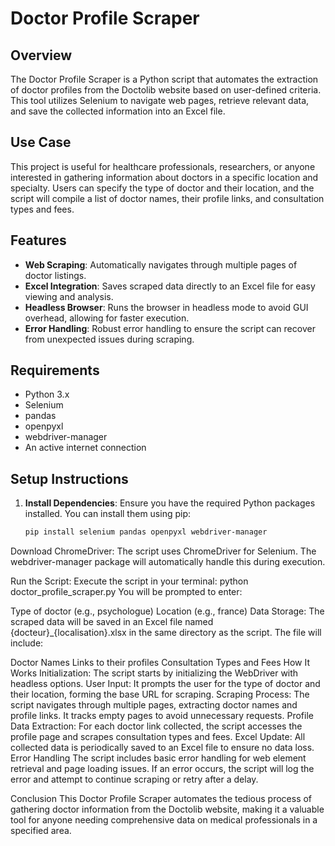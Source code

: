 # Doctor Profile Scraper

## Overview
The Doctor Profile Scraper is a Python script that automates the extraction of doctor profiles from the Doctolib website based on user-defined criteria. This tool utilizes Selenium to navigate web pages, retrieve relevant data, and save the collected information into an Excel file. 

## Use Case
This project is useful for healthcare professionals, researchers, or anyone interested in gathering information about doctors in a specific location and specialty. Users can specify the type of doctor and their location, and the script will compile a list of doctor names, their profile links, and consultation types and fees.

## Features
- **Web Scraping**: Automatically navigates through multiple pages of doctor listings.
- **Excel Integration**: Saves scraped data directly to an Excel file for easy viewing and analysis.
- **Headless Browser**: Runs the browser in headless mode to avoid GUI overhead, allowing for faster execution.
- **Error Handling**: Robust error handling to ensure the script can recover from unexpected issues during scraping.

## Requirements
- Python 3.x
- Selenium
- pandas
- openpyxl
- webdriver-manager
- An active internet connection

## Setup Instructions
1. **Install Dependencies**:
   Ensure you have the required Python packages installed. You can install them using pip:
   ```bash
   pip install selenium pandas openpyxl webdriver-manager
Download ChromeDriver: The script uses ChromeDriver for Selenium. The webdriver-manager package will automatically handle this during execution.

Run the Script: Execute the script in your terminal:
python doctor_profile_scraper.py
You will be prompted to enter:

Type of doctor (e.g., psychologue)
Location (e.g., france)
Data Storage: The scraped data will be saved in an Excel file named {docteur}_{localisation}.xlsx in the same directory as the script. The file will include:

Doctor Names
Links to their profiles
Consultation Types and Fees
How It Works
Initialization: The script starts by initializing the WebDriver with headless options.
User Input: It prompts the user for the type of doctor and their location, forming the base URL for scraping.
Scraping Process: The script navigates through multiple pages, extracting doctor names and profile links. It tracks empty pages to avoid unnecessary requests.
Profile Data Extraction: For each doctor link collected, the script accesses the profile page and scrapes consultation types and fees.
Excel Update: All collected data is periodically saved to an Excel file to ensure no data loss.
Error Handling
The script includes basic error handling for web element retrieval and page loading issues. If an error occurs, the script will log the error and attempt to continue scraping or retry after a delay.

Conclusion
This Doctor Profile Scraper automates the tedious process of gathering doctor information from the Doctolib website, making it a valuable tool for anyone needing comprehensive data on medical professionals in a specified area.
